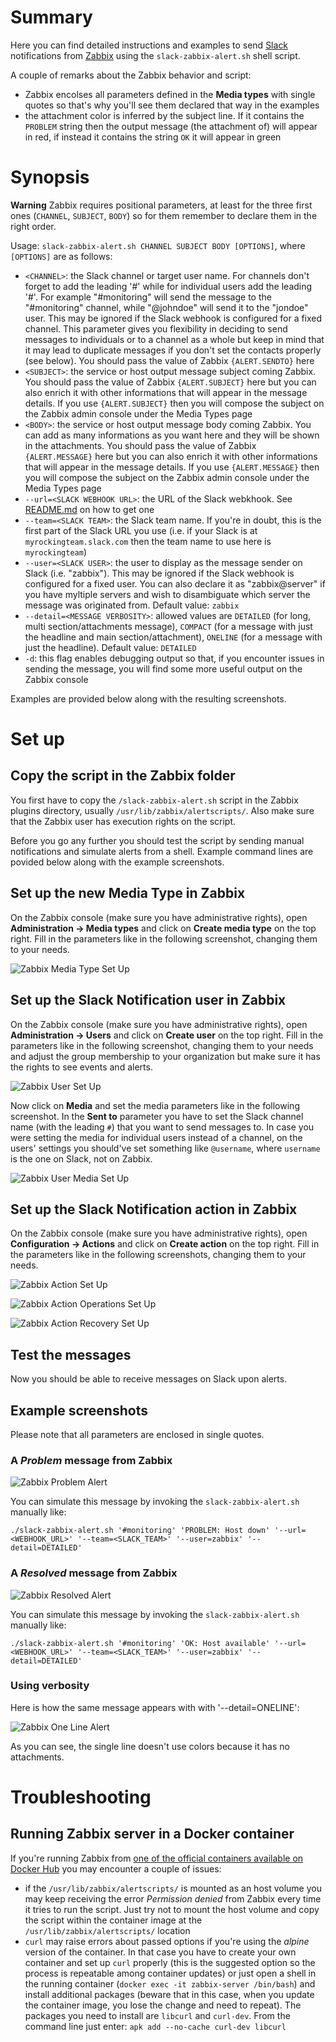 # Summary
Here you can find detailed instructions and examples to send [Slack](https://slack.com/) notifications from [Zabbix](https://www.zabbix.com/) using the `slack-zabbix-alert.sh` shell script.

A couple of remarks about the Zabbix behavior and script:
* Zabbix encolses all parameters defined in the **Media types** with single quotes so that's why you'll see them declared that way in the examples
* the attachment color is inferred by the subject line. If it contains the `PROBLEM` string then the output message (the attachment of) will appear in red, if instead it contains the string `OK` it will appear in green

# Synopsis
**Warning** Zabbix requires positional parameters, at least for the three first ones (`CHANNEL`, `SUBJECT`, `BODY`) so for them remember to declare them in the right order.

Usage: `slack-zabbix-alert.sh CHANNEL SUBJECT BODY [OPTIONS]`, where `[OPTIONS]` are as follows:
* `<CHANNEL>`: the Slack channel or target user name. For channels don't forget to add the leading '#' while for individual users add the leading '#'. For example "#monitoring" will send the message to the "#monitoring" channel, while "@johndoe" will send it to the "jondoe" user. This may be ignored if the Slack webhook is configured for a fixed channel. This parameter gives you flexibility in deciding to send messages to individuals or to a channel as a whole but keep in mind that it may lead to duplicate messages if you don't set the contacts properly (see below). You should pass the value of Zabbix `{ALERT.SENDTO}` here
* `<SUBJECT>`: the service or host output message subject coming Zabbix. You should pass the value of Zabbix `{ALERT.SUBJECT}` here but you can also enrich it with other informations that will appear in the message details. If you use `{ALERT.SUBJECT}` then you will compose the subject on the Zabbix admin console under the Media Types page
* `<BODY>`: the service or host output message body coming Zabbix. You can add as many informations as you want here and they will be shown in the attachments. You should pass the value of Zabbix `{ALERT.MESSAGE}` here but you can also enrich it with other informations that will appear in the message details. If you use `{ALERT.MESSAGE}` then you will compose the subject on the Zabbix admin console under the Media Types page
* `--url=<SLACK WEBHOOK URL>`: the URL of the Slack webkhook. See [README.md](https://github.com/flelli/slack-integrations#set-up-the-slack-webhook) on how to get one
* `--team=<SLACK TEAM>`: the Slack team name. If you're in doubt, this is the first part of the Slack URL you use (i.e. if your Slack is at `myrockingteam.slack.com` then the team name to use here is `myrockingteam`)
* `--user=<SLACK USER>`: the user to display as the message sender on Slack (i.e. "zabbix"). This may be ignored if the Slack webhook is configured for a fixed user. You can also declare it as "zabbix@server" if you have myltiple servers and wish to disambiguate which server the message was originated from. Default value: `zabbix`
* `--detail=<MESSAGE VERBOSITY>`: allowed values are `DETAILED` (for long, multi section/attachments message), `COMPACT` (for a message with just the headline and main section/attachment), `ONELINE` (for a message with just the headline). Default value: `DETAILED`
* `-d`: this flag enables debugging output so that, if you encounter issues in sending the message, you will find some more useful output on the Zabbix console

Examples are provided below along with the resulting screenshots.

# Set up

## Copy the script in the Zabbix folder
You first have to copy the `/slack-zabbix-alert.sh` script in the Zabbix plugins directory, usually `/usr/lib/zabbix/alertscripts/`. Also make sure that the Zabbix user has execution rights on the script.

Before you go any further you should test the script by sending manual notifications and simulate alerts from a shell. Example command lines are povided below along with the example screenshots.

## Set up the new Media Type in Zabbix
On the Zabbix console (make sure you have administrative rights), open **Administration -> Media types** and click on **Create media type** on the top right. Fill in the parameters like in the following screenshot, changing them to your needs.

![Zabbix Media Type Set Up](screenshots/zabbix-setup-media-type.jpg)

## Set up the Slack Notification user in Zabbix
On the Zabbix console (make sure you have administrative rights), open **Administration -> Users** and click on **Create user** on the top right. Fill in the parameters like in the following screenshot, changing them to your needs and adjust the group membership to your organization but make sure it has the rights to see events and alerts.

![Zabbix User Set Up](screenshots/zabbix-setup-slack-user.jpg)

Now click on **Media** and set the media parameters like in the following screenshot. In the **Sent to** parameter you have to set the Slack channel name (with the leading `#`) that you want to send messages to. In case you were setting the media for individual users instead of a channel, on the users' settings you should've set something like `@username`, where `username` is the one on Slack, not on Zabbix.

![Zabbix User Media Set Up](screenshots/zabbix-setup-slack-user-media.jpg)

## Set up the Slack Notification action in Zabbix
On the Zabbix console (make sure you have administrative rights), open **Configuration -> Actions** and click on **Create action** on the top right. Fill in the parameters like in the following screenshots, changing them to your needs.

![Zabbix Action Set Up](screenshots/zabbix-setup-slack-action.jpg)

![Zabbix Action Operations Set Up](screenshots/zabbix-setup-slack-action-operations.jpg)

![Zabbix Action Recovery Set Up](screenshots/zabbix-setup-slack-action-recovery.jpg)

## Test the messages
Now you should be able to receive messages on Slack upon alerts.

## Example screenshots

Please note that all parameters are enclosed in single quotes.

### A *Problem* message from Zabbix
![Zabbix Problem Alert](screenshots/zabbix-problem-example.jpg)

You can simulate this message by invoking the `slack-zabbix-alert.sh` manually like:
```
./slack-zabbix-alert.sh '#monitoring' 'PROBLEM: Host down' '--url=<WEBHOOK_URL>' '--team=<SLACK_TEAM>' '--user=zabbix' '--detail=DETAILED'
```

### A *Resolved* message from Zabbix
![Zabbix Resolved Alert](screenshots/zabbix-resolved-example.jpg)

You can simulate this message by invoking the `slack-zabbix-alert.sh` manually like:
```
./slack-zabbix-alert.sh '#monitoring' 'OK: Host available' '--url=<WEBHOOK_URL>' '--team=<SLACK_TEAM>' '--user=zabbix' '--detail=DETAILED'
```

### Using verbosity
Here is how the same message appears with with '--detail=ONELINE':

![Zabbix One Line Alert](screenshots/zabbix-verbosity-oneline-example.jpg)

As you can see, the single line doesn't use colors because it has no attachments.

# Troubleshooting
## Running Zabbix server in a Docker container
If you're running Zabbix from [one of the official containers available on Docker Hub](https://hub.docker.com/u/zabbix/) you may encounter a couple of issues:
* if the `/usr/lib/zabbix/alertscripts/` is mounted as an host volume you may keep receiving the error *Permission denied* from Zabbix every time it tries to run the script. Just try not to mount the host volume and copy the script within the container image at the `/usr/lib/zabbix/alertscripts/` location
* `curl` may raise errors about passed options if you're using the *alpine* version of the container. In that case you have to create your own container and set up `curl` properly (this is the suggested option so the process is repeatable among container updates) or just open a shell in the running container (`docker exec -it zabbix-server /bin/bash`) and install additional packages (beware that in this case, when you update the container image, you lose the change and need to repeat). The packages you need to install are `libcurl` and `curl-dev`. From the command line just enter: `apk add --no-cache curl-dev libcurl`
